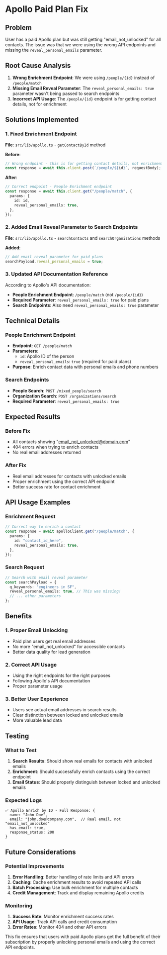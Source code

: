 # Apollo Paid Plan Fix

## Problem

User has a paid Apollo plan but was still getting "email_not_unlocked" for all contacts. The issue
was that we were using the wrong API endpoints and missing the `reveal_personal_emails` parameter.

## Root Cause Analysis

1. **Wrong Enrichment Endpoint**: We were using `/people/{id}` instead of `/people/match`
2. **Missing Email Reveal Parameter**: The `reveal_personal_emails: true` parameter wasn't being
   passed to search endpoints
3. **Incorrect API Usage**: The `/people/{id}` endpoint is for getting contact details, not for
   enrichment

## Solutions Implemented

### 1. Fixed Enrichment Endpoint

**File**: `src/lib/apollo.ts` - `getContactById` method

**Before**:

```typescript
// Wrong endpoint - this is for getting contact details, not enrichment
const response = await this.client.post(`/people/${id}`, requestBody);
```

**After**:

```typescript
// Correct endpoint - People Enrichment endpoint
const response = await this.client.get("/people/match", {
  params: {
    id: id,
    reveal_personal_emails: true,
  },
});
```

### 2. Added Email Reveal Parameter to Search Endpoints

**File**: `src/lib/apollo.ts` - `searchContacts` and `searchOrganizations` methods

**Added**:

```typescript
// Add email reveal parameter for paid plans
searchPayload.reveal_personal_emails = true;
```

### 3. Updated API Documentation Reference

According to Apollo's API documentation:

- **People Enrichment Endpoint**: `/people/match` (not `/people/{id}`)
- **Required Parameter**: `reveal_personal_emails: true` for paid plans
- **Search Endpoints**: Also need `reveal_personal_emails: true` parameter

## Technical Details

### People Enrichment Endpoint

- **Endpoint**: `GET /people/match`
- **Parameters**:
  - `id`: Apollo ID of the person
  - `reveal_personal_emails`: `true` (required for paid plans)
- **Purpose**: Enrich contact data with personal emails and phone numbers

### Search Endpoints

- **People Search**: `POST /mixed_people/search`
- **Organization Search**: `POST /organizations/search`
- **Required Parameter**: `reveal_personal_emails: true`

## Expected Results

### Before Fix

- All contacts showing "email_not_unlocked@domain.com"
- 404 errors when trying to enrich contacts
- No real email addresses returned

### After Fix

- Real email addresses for contacts with unlocked emails
- Proper enrichment using the correct API endpoint
- Better success rate for contact enrichment

## API Usage Examples

### Enrichment Request

```typescript
// Correct way to enrich a contact
const response = await apolloClient.get("/people/match", {
  params: {
    id: "contact_id_here",
    reveal_personal_emails: true,
  },
});
```

### Search Request

```typescript
// Search with email reveal parameter
const searchPayload = {
  q_keywords: "engineers in SF",
  reveal_personal_emails: true, // This was missing!
  // ... other parameters
};
```

## Benefits

### 1. Proper Email Unlocking

- Paid plan users get real email addresses
- No more "email_not_unlocked" for accessible contacts
- Better data quality for lead generation

### 2. Correct API Usage

- Using the right endpoints for the right purposes
- Following Apollo's API documentation
- Proper parameter usage

### 3. Better User Experience

- Users see actual email addresses in search results
- Clear distinction between locked and unlocked emails
- More valuable lead data

## Testing

### What to Test

1. **Search Results**: Should show real emails for contacts with unlocked emails
2. **Enrichment**: Should successfully enrich contacts using the correct endpoint
3. **Email Status**: Should properly distinguish between locked and unlocked emails

### Expected Logs

```
✅ Apollo Enrich by ID - Full Response: {
  name: "John Doe",
  email: "john.doe@company.com",  // Real email, not "email_not_unlocked"
  has_email: true,
  response_status: 200
}
```

## Future Considerations

### Potential Improvements

1. **Error Handling**: Better handling of rate limits and API errors
2. **Caching**: Cache enrichment results to avoid repeated API calls
3. **Batch Processing**: Use bulk enrichment for multiple contacts
4. **Credit Management**: Track and display remaining Apollo credits

### Monitoring

1. **Success Rate**: Monitor enrichment success rates
2. **API Usage**: Track API calls and credit consumption
3. **Error Rates**: Monitor 404 and other API errors

This fix ensures that users with paid Apollo plans get the full benefit of their subscription by
properly unlocking personal emails and using the correct API endpoints.
